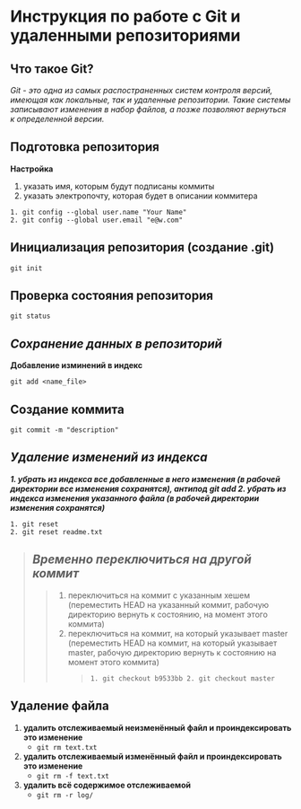 # Инструкция по работе с Git и удаленными репозиториями

## **Что такое Git?**

_Git - это одна из самых распостраненных систем контроля версий, имеющая как локальные, так и удаленные репозитории. Такие системы записывают изменения в набор файлов, а позже позволяют вернуться к определенной версии._

## **Подготовка репозитория**

**Настройка**

1. указать имя, которым будут подписаны коммиты
2. указать электропочту, которая будет в описании коммитера

```
1. git config --global user.name "Your Name"
2. git config --global user.email "e@w.com"
```

## **Инициализация репозитория (создание .git)**

```
git init
```

## **Проверка состояния репозитория**

```
git status
```

## **_Сохранение данных в репозиторий_**

**Добавление изминений в индекс**

```
git add <name_file>
```

## Создание коммита

```
git commit -m "description"
```

## **_Удаление изменений из индекса_**

**_1. убрать из индекса все добавленные в него изменения (в рабочей директории все изменения сохранятся), антипод git add 2. убрать из индекса изменения указанного файла (в рабочей директории изменения сохранятся)_**

```
1. git reset
2. git reset readme.txt
```

> ## **_Временно переключиться на другой коммит_**
>
> > 1. переключиться на коммит с указанным хешем (переместить HEAD на указанный коммит, рабочую директорию вернуть к состоянию, на момент этого коммита)
> > 2. переключиться на коммит, на который указывает master (переместить HEAD на коммит, на который указывает master, рабочую директорию вернуть к состоянию на момент этого коммита)
> >    > `1. git checkout b9533bb 2. git checkout master`

## **Удаление файла**

1. **удалить отслеживаемый неизменённый файл и проиндексировать это изменение**
   - `git rm text.txt`
2. **удалить отслеживаемый изменённый файл и проиндексировать это изменение**
   - `git rm -f text.txt`
3. **удалить всё содержимое отслеживаемой**
   - `git rm -r log/`
